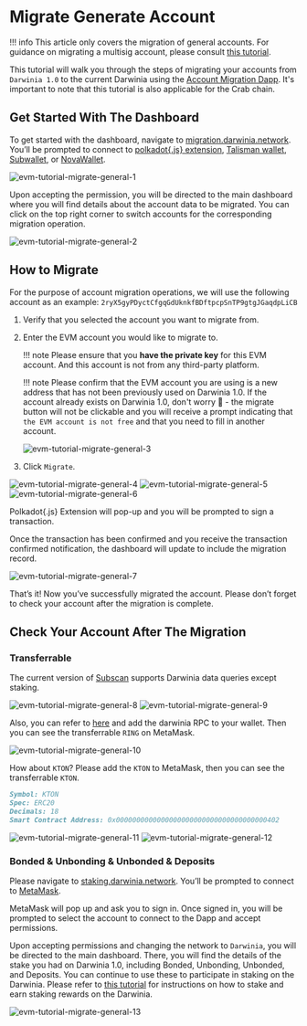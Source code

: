 # Migrate Generate Account


!!! info
    This article only covers the migration of general accounts. For guidance on migrating a multisig account, please consult [this tutorial](./multisig-account.md).


This tutorial will walk you through the steps of migrating your accounts from `Darwinia 1.0` to the current Darwinia using the [Account Migration Dapp](https://migration.darwinia.network/#/?network=Darwinia). It's important to note that this tutorial is also applicable for the Crab chain.

## Get Started With The Dashboard

To get started with the dashboard, navigate to [migration.darwinia.network](https://migration.darwinia.network/#/?network=Darwinia). You’ll be prompted to connect to [polkadot{.js} extension](https://polkadot.js.org/extension/), [Talisman wallet](https://www.talisman.xyz/), [Subwallet](https://subwallet.app/), or [NovaWallet](https://novawallet.io/).

![evm-tutorial-migrate-general-1](../../../images/evm-tutorial-migrate-general-1.png)

Upon accepting the permission, you will be directed to the main dashboard where you will find details about the account data to be migrated. You can click on the top right corner to switch accounts for the corresponding migration operation.

![evm-tutorial-migrate-general-2](../../../images/evm-tutorial-migrate-general-2.png)

## How to Migrate

For the purpose of account migration operations, we will use the following account as an example: `2ryX5gyPDyctCfgqGdUknkfBDftpcpSnTP9gtgJGaqdpLiCB`

1. Verify that you selected the account you want to migrate from.
2. Enter the EVM account you would like to migrate to.
    
    !!! note
        Please ensure that you **have the private key** for this EVM account. And this account is not from any third-party platform.
    
    !!! note
        Please confirm that the EVM account you are using is a new address that has not been previously used on Darwinia 1.0. If the account already exists on Darwinia 1.0, don't worry 🤗 - the migrate button will not be clickable and you will receive a prompt indicating that `the EVM account is not free` and that you need to fill in another account.
    
    ![evm-tutorial-migrate-general-3](../../../images/evm-tutorial-migrate-general-3.png)
    
3. Click `Migrate`.

![evm-tutorial-migrate-general-4](../../../images/evm-tutorial-migrate-general-4.png)
![evm-tutorial-migrate-general-5](../../../images/evm-tutorial-migrate-general-5.png)
![evm-tutorial-migrate-general-6](../../../images/evm-tutorial-migrate-general-6.png)

Polkadot{.js} Extension will pop-up and you will be prompted to sign a transaction.

Once the transaction has been confirmed and you receive the transaction confirmed notification, the dashboard will update to include the migration record.

![evm-tutorial-migrate-general-7](../../../images/evm-tutorial-migrate-general-7.png)

That’s it! Now you’ve successfully migrated the account. Please don’t forget to check your account after the migration is complete. 

## Check Your Account After The Migration

### Transferrable

The current version of [Subscan](https://darwinia.subscan.io/) supports Darwinia data queries except staking.

![evm-tutorial-migrate-general-8](../../../images/evm-tutorial-migrate-general-8.png)
![evm-tutorial-migrate-general-9](../../../images/evm-tutorial-migrate-general-9.png)

Also, you can refer to [here](../../../build/getting-started/networks/darwinia.md#network-info) and add the darwinia RPC to your wallet. Then you can see the transferrable `RING` on MetaMask.

![evm-tutorial-migrate-general-10](../../../images/evm-tutorial-migrate-general-10.png)

How about `KTON`? Please add the `KTON` to MetaMask, then you can see the transferrable `KTON`.

```markdown
Symbol: KTON
Spec: ERC20
Decimals: 18
Smart Contract Address: 0x0000000000000000000000000000000000000402
```
![evm-tutorial-migrate-general-11](../../../images/evm-tutorial-migrate-general-11.png)
![evm-tutorial-migrate-general-12](../../../images/evm-tutorial-migrate-general-12.png)

### Bonded & Unbonding & Unbonded & Deposits

Please navigate to [staking.darwinia.network](https://staking.darwinia.network/#/staking?network=Darwinia). You’ll be prompted to connect to [MetaMask](https://metamask.io/).

MetaMask will pop up and ask you to sign in. Once signed in, you will be prompted to select the account to connect to the Dapp and accept permissions.

Upon accepting permissions and changing the network to `Darwinia`, you will be directed to the main dashboard. There, you will find the details of the stake you had on Darwinia 1.0, including Bonded, Unbonding, Unbonded, and Deposits. You can continue to use these to participate in staking on the Darwinia. Please refer to [this tutorial](../staking.md) for instructions on how to stake and earn staking rewards on the Darwinia.

![evm-tutorial-migrate-general-13](../../../images/evm-tutorial-migrate-general-13.png)